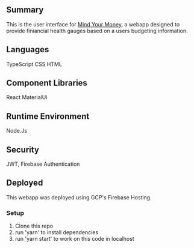 ## Summary
This is the user interface for [Mind Your Money](https://mind-your-money-webapp.web.app/), a webapp designed to provide finiancial health gauges based on a users budgeting information.

## Languages
TypeScript
CSS
HTML

## Component Libraries
React
MaterialUi

## Runtime Environment 
Node.Js

## Security
JWT, Firebase Authentication

## Deployed
This webapp was deployed using GCP's Firebase Hosting. 

### Setup
1. Clone this repo
2. run 'yarn' to install dependencies 
3. run 'yarn start' to work on this code in localhost
